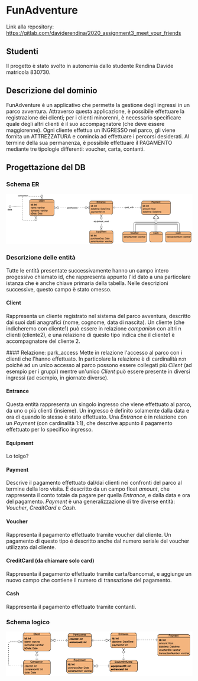 # FunAdventure

Link alla repository: https://gitlab.com/daviderendina/2020_assignment3_meet_your_friends

## Studenti
Il progetto è stato svolto in autonomia dallo studente Rendina Davide matricola 830730.

## Descrizione del dominio
FunAdventure è un applicativo che permette la gestione degli ingressi in un parco avventura. Attraverso questa applicazione, è possibile effettuare la registrazione dei clienti; per i clienti minorenni, è necessario specificare quale degli altri clienti è il suo accompagnatore (che deve essere maggiorenne). Ogni cliente effettua un INGRESSO nel parco, gli viene fornita un ATTREZZATURA e comincia ad effettuare i percorsi desiderati. Al termine della sua permanenza, è possibile effettuare il PAGAMENTO mediante tre tipologie differenti: voucher, carta, contanti.

## Progettazione del DB

### Schema ER

![](img/schemaER.png)

### Descrizione delle entità

Tutte le entità presentate successivamente hanno un campo intero progessivo chiamato id, che rappresenta appunto l'id dato a una particolare istanza che è anche chiave primaria della tabella. Nelle descrizioni successive, questo campo è stato omesso.

#### Client
Rappresenta un cliente registrato nel sistema del parco avventura, descritto dai suoi dati anagrafici (nome, cognome, data di nascita). Un cliente (che indicheremo con cliente1) può essere in relazione *companion* con altri n clienti (cliente2), e una relazione di questo tipo indica che il cliente1 è accompagnatore del cliente 2.

#### Relazione: park_access
Mette in relazione l'accesso al parco con i clienti che l'hanno effettuato. In particolare la relazione è di cardinalità n:n poichè ad un unico accesso al parco possono essere collegati più *Client* (ad esempio per i gruppi) mentre un'unico *Client* può essere presente in diversi ingressi (ad esempio, in giornate diverse).

#### Entrance
Questa entità rappresenta un singolo ingresso che viene effettuato al parco, da uno o più clienti (insieme). Un ingresso è definito solamente dalla data e ora di quando lo stesso è stato effettuato. Una *Entrance* è in relazione con un *Payment* (con cardinalità 1:1), che descrive appunto il pagamento effettuato per lo specifico ingresso.

#### Equipment
Lo tolgo?

#### Payment
Descrive il pagamento effettuato dal/dai clienti nei confronti del parco al termine della loro visita. È descritto da un campo float *amount*, che rappresenta il conto totale da pagare per quella *Entrance*, e dalla data e ora del pagamento. *Payment* è una generalizzazione di tre diverse entità: *Voucher*, *CreditCard* e *Cash*.

#### Voucher
Rappresenta il pagamento effettuato tramite voucher dal cliente. Un pagamento di questo tipo è descritto anche dal numero seriale del voucher utilizzato dal cliente.

#### CreditCard (da chiamare solo card)
Rappresenta il pagamento effettuato tramite carta/bancomat, e aggiunge un nuovo campo che contiene il numero di transazione del pagamento.

#### Cash
Rappresenta il pagamento effettuato tramite contanti.


### Schema logico
![](img/modelloLogico.png)
